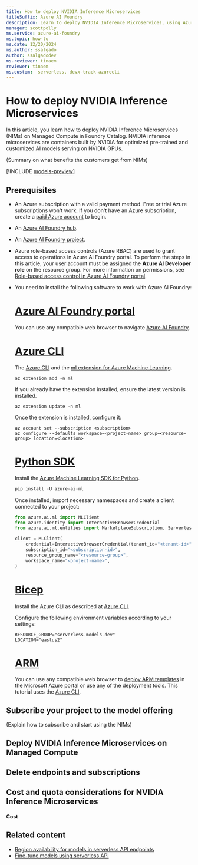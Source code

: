 ```yaml
---
title: How to deploy NVIDIA Inference Microservices
titleSuffix: Azure AI Foundry
description: Learn to deploy NVIDIA Inference Microservices, using Azure AI Foundry.
manager: scottpolly
ms.service: azure-ai-foundry
ms.topic: how-to
ms.date: 12/20/2024
ms.author: ssalgado
author: ssalgadodev
ms.reviewer: tinaem
reviewer: tinaem
ms.custom:  serverless, devx-track-azurecli
---
```


# How to deploy NVIDIA Inference Microservices

In this article, you learn how to deploy NVIDIA Inference Microservices (NIMs) on Managed Compute in Foundry Catalog​. NVIDIA inference microservices are containers built by NVIDIA for optimized pre-trained and customized AI models serving on NVIDIA GPUs​.

(Summary on what benefits the customers get from NIMs)

[!INCLUDE [models-preview](../includes/models-preview.md)]



## Prerequisites

- An Azure subscription with a valid payment method. Free or trial Azure subscriptions won't work. If you don't have an Azure subscription, create a [paid Azure account](https://azure.microsoft.com/pricing/purchase-options/pay-as-you-go) to begin.

- An [Azure AI Foundry hub](create-azure-ai-resource.md).

- An [Azure AI Foundry project](create-projects.md).

- Azure role-based access controls (Azure RBAC) are used to grant access to operations in Azure AI Foundry portal. To perform the steps in this article, your user account must be assigned the __Azure AI Developer role__ on the resource group. For more information on permissions, see [Role-based access control in Azure AI Foundry portal](../concepts/rbac-ai-foundry.md).

- You need to install the following software to work with Azure AI Foundry:

    # [Azure AI Foundry portal](#tab/azure-ai-studio)

    You can use any compatible web browser to navigate [Azure AI Foundry](https://ai.azure.com).

    # [Azure CLI](#tab/cli)

    The [Azure CLI](/cli/azure/) and the [ml extension for Azure Machine Learning](/azure/machine-learning/how-to-configure-cli).

    ```azurecli
    az extension add -n ml
    ```

    If you already have the extension installed, ensure the latest version is installed.

    ```azurecli
    az extension update -n ml
    ```

    Once the extension is installed, configure it:

    ```azurecli
    az account set --subscription <subscription>
    az configure --defaults workspace=<project-name> group=<resource-group> location=<location>
    ```

    # [Python SDK](#tab/python)

    Install the [Azure Machine Learning SDK for Python](https://aka.ms/sdk-v2-install).

    ```python
    pip install -U azure-ai-ml
    ```

    Once installed, import necessary namespaces and create a client connected to your project:

    ```python
    from azure.ai.ml import MLClient
    from azure.identity import InteractiveBrowserCredential
    from azure.ai.ml.entities import MarketplaceSubscription, ServerlessEndpoint

    client = MLClient(
        credential=InteractiveBrowserCredential(tenant_id="<tenant-id>"),
        subscription_id="<subscription-id>",
        resource_group_name="<resource-group>",
        workspace_name="<project-name>",
    )
    ```

    # [Bicep](#tab/bicep)

    Install the Azure CLI as described at [Azure CLI](/cli/azure/).

    Configure the following environment variables according to your settings:

    ```azurecli
    RESOURCE_GROUP="serverless-models-dev"
    LOCATION="eastus2" 
    ```  

    # [ARM](#tab/arm)

    You can use any compatible web browser to [deploy ARM templates](/azure/azure-resource-manager/templates/deploy-portal) in the Microsoft Azure portal or use any of the deployment tools. This tutorial uses the [Azure CLI](/cli/azure/).


## Subscribe your project to the model offering

(Explain how to subscribe and start using the NIMs)

## Deploy NVIDIA Inference Microservices on Managed Compute


## Delete endpoints and subscriptions


## Cost and quota considerations for NVIDIA Inference Microservices


#### Cost 




## Related content

* [Region availability for models in serverless API endpoints](deploy-models-serverless-availability.md)
* [Fine-tune models using serverless API](../how-to/fine-tune-serverless.md)
